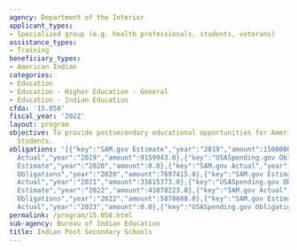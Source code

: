 ```yaml
---
agency: Department of the Interior
applicant_types:
- Specialized group (e.g. health professionals, students, veterans)
assistance_types:
- Training
beneficiary_types:
- American Indian
categories:
- Education
- Education - Higher Education - General
- Education - Indian Education
cfda: '15.058'
fiscal_year: '2022'
layout: program
objective: To provide postsecondary educational opportunities for American Indian
  Students.
obligations: '[{"key":"SAM.gov Estimate","year":"2019","amount":1500000.0},{"key":"SAM.gov
  Actual","year":"2019","amount":9159943.0},{"key":"USASpending.gov Obligations","year":"2019","amount":1657945.0},{"key":"SAM.gov
  Estimate","year":"2020","amount":0.0},{"key":"SAM.gov Actual","year":"2020","amount":0.0},{"key":"USASpending.gov
  Obligations","year":"2020","amount":7697415.0},{"key":"SAM.gov Estimate","year":"2021","amount":0.0},{"key":"SAM.gov
  Actual","year":"2021","amount":31615373.0},{"key":"USASpending.gov Obligations","year":"2021","amount":31615373.0},{"key":"SAM.gov
  Estimate","year":"2022","amount":41078223.0},{"key":"SAM.gov Actual","year":"2022","amount":0.0},{"key":"USASpending.gov
  Obligations","year":"2022","amount":5878688.0},{"key":"SAM.gov Estimate","year":"2023","amount":3822000.0},{"key":"SAM.gov
  Actual","year":"2023","amount":0.0},{"key":"USASpending.gov Obligations","year":"2023","amount":3822000.0}]'
permalink: /program/15.058.html
sub-agency: Bureau of Indian Education
title: Indian Post Secondary Schools
---
```

